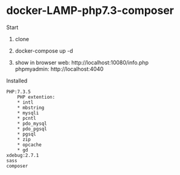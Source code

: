 # docker-LAMP-php7.3-composer
Start

1. clone

2. docker-compose up -d  

3. show in browser web: http://localhost:10080/info.php  
phpmyadmin: http://localhost:4040

Installed
  
    PHP:7.3.5  
        PHP extention:
        * intl  
        * mbstring  
        * mysqli  
        * pcntl  
        * pdo_mysql  
        * pdo_pgsql  
        * pgsql  
        * zip  
        * opcache  
        * gd  
    xdebug:2.7.1  
    sass  
    composer


